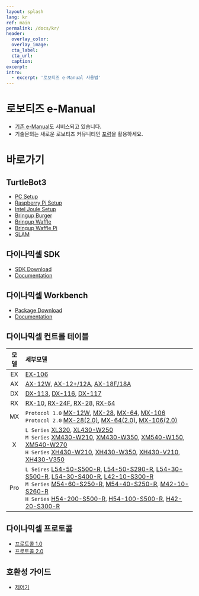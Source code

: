 ```yaml
---
layout: splash
lang: kr
ref: main
permalink: /docs/kr/
header:
  overlay_color:
  overlay_image:
  cta_label:
  cta_url:
  caption:
excerpt:
intro:
  - excerpt: '로보티즈 e-Manual 사용법'
---
```


# 로보티즈 e-Manual

- [기존 e-Manual]도 서비스되고 있습니다.
- 기술문의는 새로운 로보티즈 커뮤니티인 [포럼]을 활용하세요.

# 바로가기

## TurtleBot3
- [PC Setup](http://emanual.robotis.com/docs/en/platform/turtlebot3/pc_setup/)
- [Raspberry Pi Setup](http://emanual.robotis.com/docs/en/platform/turtlebot3/raspberry_pi_3_setup/)
- [Intel Joule Setup](http://emanual.robotis.com/docs/en/platform/turtlebot3/joule_setup/)
- [Bringup Burger](http://emanual.robotis.com/docs/en/platform/turtlebot3/bringup/#turtlebot3-burger)
- [Bringup Waffle](http://emanual.robotis.com/docs/en/platform/turtlebot3/bringup/#turtlebot3-waffle)
- [Bringup Waffle Pi](http://emanual.robotis.com/docs/en/platform/turtlebot3/bringup/#turtlebot3-waffle-pi)
- [SLAM](http://emanual.robotis.com/docs/en/platform/turtlebot3/slam/)

## 다이나믹셀 SDK
- [SDK Download](https://github.com/ROBOTIS-GIT/DynamixelSDK/releases)
- [Documentation](/docs/kr/software/dynamixel/dynamixel_sdk/overview/)

## 다이나믹셀 Workbench
- [Package Download](https://github.com/ROBOTIS-GIT/dynamixel-workbench)
- [Documentation](/docs/kr/software/dynamixel/dynamixel_workbench/)

## 다이나믹셀 컨트롤 테이블

|모델|세부모델|
|:---:|:---|
|EX|[EX-106]|
|AX|[AX-12W], [AX-12+/12A], [AX-18F/18A]|
|DX|[DX-113], [DX-116], [DX-117]|
|RX|[RX-10], [RX-24F], [RX-28], [RX-64]|
|MX|`Protocol 1.0` [MX-12W], [MX-28], [MX-64], [MX-106]<br>`Protocol 2.0` [MX-28(2.0)], [MX-64(2.0)], [MX-106(2.0)]|
|X|`L Series` [XL320], [XL430-W250]<br>`M Series` [XM430-W210], [XM430-W350], [XM540-W150], [XM540-W270]<br>`H Series` [XH430-W210], [XH430-W350], [XH430-V210], [XH430-V350]|
|Pro|`L Seires` [L54-50-S500-R], [L54-50-S290-R], [L54-30-S500-R], [L54-30-S400-R], [L42-10-S300-R]<br>`M Series` [M54-60-S250-R], [M54-40-S250-R], [M42-10-S260-R]<br>`H Series` [H54-200-S500-R], [H54-100-S500-R], [H42-20-S300-R]|


## 다이나믹셀 프로토콜
- [프로토콜 1.0](/docs/kr/dxl/protocol1/)
- [프로토콜 2.0](/docs/kr/dxl/protocol2/)

## 호환성 가이드
- [제어기](/docs/kr/parts/controller/controller_compatibility/)


[AX-12W]: /docs/kr/dxl/ax/ax-12w/#control-table-of-eeprom-area
[AX-12+/12A]: /docs/kr/dxl/ax/ax-12a/#control-table-of-eeprom-area
[AX-18F/18A]: /docs/kr/dxl/ax/ax-18a/#control-table-of-eeprom-area
[EX-106]: /docs/kr/dxl/ex/ex-106+/#control-table-of-eeprom-area
[DX-113]: /docs/kr/dxl/dx/dx-113/#control-table-of-eeprom-area
[DX-116]: /docs/kr/dxl/dx/dx-116/#control-table-of-eeprom-area
[DX-117]: /docs/kr/dxl/dx/dx-117/#control-table-of-eeprom-area
[RX-10]: /docs/kr/dxl/rx/rx-10/#control-table-of-eeprom-area
[RX-24F]: /docs/kr/dxl/rx/rx-24f/#control-table-of-eeprom-area
[RX-28]: /docs/kr/dxl/rx/rx-28/#control-table-of-eeprom-area
[RX-64]: /docs/kr/dxl/rx/rx-64/#control-table-of-eeprom-area
[MX-12W]: /docs/kr/dxl/mx/mx-12w/#control-table-of-eeprom-area
[MX-28]: /docs/kr/dxl/mx/mx-28/#control-table-of-eeprom-area
[MX-28(2.0)]: /docs/kr/dxl/mx/mx-28-2/#control-table-of-eeprom-area
[MX-64]: /docs/kr/dxl/mx/mx-64/#control-table-of-eeprom-area
[MX-64(2.0)]: /docs/kr/dxl/mx/mx-64-2/#control-table-of-eeprom-area
[MX-106]: /docs/kr/dxl/mx/mx-106/#control-table-of-eeprom-area
[MX-106(2.0)]: /docs/kr/dxl/mx/mx-106-2/#control-table-of-eeprom-area
[XL320]: /docs/kr/dxl/x/xl320/#control-table-of-eeprom-area
[XL430-W250]: /docs/kr/dxl/x/xl430-w250/#control-table-of-eeprom-area
[XM430-W210]: /docs/kr/dxl/x/xm430-w210/#control-table-of-eeprom-area
[XM430-W350]: /docs/kr/dxl/x/xm430-w350/#control-table-of-eeprom-area
[XH430-W210]: /docs/kr/dxl/x/xh430-w210/#control-table-of-eeprom-area
[XM540-W150]: /docs/kr/dxl/x/xm540-w150/#control-table-of-eeprom-area
[XM540-W270]: /docs/kr/dxl/x/xm540-w270/#control-table-of-eeprom-area
[XH430-W350]: /docs/kr/dxl/x/xh430-w350/#control-table-of-eeprom-area
[XH430-V210]: /docs/kr/dxl/x/xh430-v210/#control-table-of-eeprom-area
[XH430-V350]: /docs/kr/dxl/x/xh430-v350/#control-table-of-eeprom-area
[H54-200-S500-R]: /docs/kr/dxl/pro/h54-200-s500-r/#control-table-of-eeprom-area
[H54-100-S500-R]: /docs/kr/dxl/pro/h54-100-s500-r/#control-table-of-eeprom-area
[H42-20-S300-R]: /docs/kr/dxl/pro/h42-20-s300-r/#control-table-of-eeprom-area
[M54-60-S250-R]: /docs/kr/dxl/pro/m54-60-s250-r/#control-table-of-eeprom-area
[M54-40-S250-R]: /docs/kr/dxl/pro/m54-40-s250-r/#control-table-of-eeprom-area
[M42-10-S260-R]: /docs/kr/dxl/pro/m42-10-s260-r/#control-table-of-eeprom-area
[L54-50-S500-R]: /docs/kr/dxl/pro/l54-50-s500-r/#control-table-of-eeprom-area
[L54-50-S290-R]: /docs/kr/dxl/pro/l54-50-s290-r/#control-table-of-eeprom-area
[L54-30-S500-R]: /docs/kr/dxl/pro/l54-30-s500-r/#control-table-of-eeprom-area
[L54-30-S400-R]: /docs/kr/dxl/pro/l54-30-s400-r/#control-table-of-eeprom-area
[L42-10-S300-R]: /docs/kr/dxl/pro/l42-10-s300-r/#control-table-of-eeprom-area
[포럼]: http://www.robotis.com/service/forum.php
[기존 e-Manual]: http://support.robotis.com
